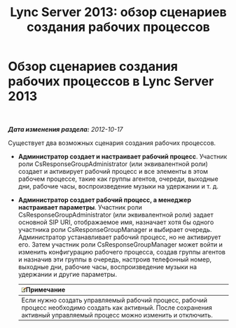 ﻿---
title: 'Lync Server 2013: обзор сценариев создания рабочих процессов'
TOCTitle: Обзор сценариев создания рабочих процессов
ms:assetid: 05e0c175-0f1a-4bb1-b048-c68584d00649
ms:mtpsurl: https://technet.microsoft.com/ru-ru/library/JJ204646(v=OCS.15)
ms:contentKeyID: 49308816
ms.date: 05/19/2016
mtps_version: v=OCS.15
ms.translationtype: HT
---

# Обзор сценариев создания рабочих процессов в Lync Server 2013

 

_**Дата изменения раздела:** 2012-10-17_

Существует два возможных сценария создания рабочих процессов.

  - **Администратор создает и настраивает рабочий процесс**. Участник роли CsResponseGroupAdministrator (или эквивалентной роли) создает и активирует рабочий процесс и все элементы в этом рабочем процессе, такие как группы агентов, очереди, выходные дни, рабочие часы, воспроизведение музыки на удержании и т. д.

  - **Администратор создает рабочий процесс, а менеджер настраивает параметры**. Участник роли CsResponseGroupAdministrator (или эквивалентной роли) задает основной SIP URI, отображаемое имя, назначает хотя бы одного участника роли CsResponseGroupManager и выбирает очередь. Администратор устанавливает рабочий процесс, но не активирует его. Затем участник роли CsResponseGroupManager может войти и изменить конфигурацию рабочего процесса, создав группы агентов и назначив эти группы в очередь, настроив телефонный номер, выходные дни, рабочие часы, воспроизведение музыки на удержании и другие параметры.
    
    <table>
    <thead>
    <tr class="header">
    <th><img src="images/Gg398412.note(OCS.15).gif" title="note" alt="note" />Примечание</th>
    </tr>
    </thead>
    <tbody>
    <tr class="odd">
    <td>Если нужно создать управляемый рабочий процесс, рабочий процесс необходимо создать как активный. После сохранения активный управляемый процесс можно изменить и отключить.</td>
    </tr>
    </tbody>
    </table>


